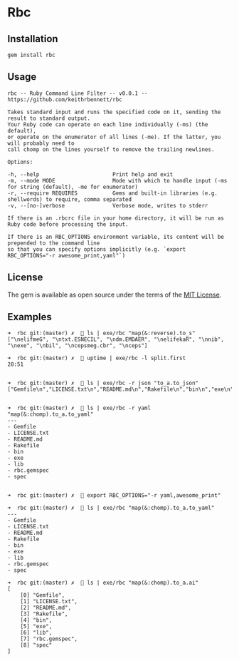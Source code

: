 # Rbc


## Installation

```gem install rbc```

## Usage

```
rbc -- Ruby Command Line Filter -- v0.0.1 -- https://github.com/keithrbennett/rbc

Takes standard input and runs the specified code on it, sending the result to standard output.
Your Ruby code can operate on each line individually (-ms) (the default),
or operate on the enumerator of all lines (-me). If the latter, you will probably need to
call chomp on the lines yourself to remove the trailing newlines.

Options:

-h, --help                       Print help and exit
-m, --mode MODE                  Mode with which to handle input (-ms for string (default), -me for enumerator)
-r, --require REQUIRES           Gems and built-in libraries (e.g. shellwords) to require, comma separated
-v, --[no-]verbose               Verbose mode, writes to stderr

If there is an .rbcrc file in your home directory, it will be run as Ruby code before processing the input.

If there is an RBC_OPTIONS environment variable, its content will be prepended to the command line
so that you can specify options implicitly (e.g. `export RBC_OPTIONS="-r awesome_print,yaml"`)

```
## License

The gem is available as open source under the terms of the [MIT License](https://opensource.org/licenses/MIT).


## Examples

```
➜  rbc git:(master) ✗   ls | exe/rbc "map(&:reverse).to_s"
["\nelifmeG", "\ntxt.ESNECIL", "\ndm.EMDAER", "\nelifekaR", "\nnib", "\nexe", "\nbil", "\ncepsmeg.cbr", "\nceps"]

➜  rbc git:(master) ✗   uptime | exe/rbc -l split.first
20:51


➜  rbc git:(master) ✗   ls | exe/rbc -r json "to_a.to_json"
["Gemfile\n","LICENSE.txt\n","README.md\n","Rakefile\n","bin\n","exe\n","lib\n","rbc.gemspec\n","spec\n"]


➜  rbc git:(master) ✗   ls | exe/rbc -r yaml "map(&:chomp).to_a.to_yaml"
---
- Gemfile
- LICENSE.txt
- README.md
- Rakefile
- bin
- exe
- lib
- rbc.gemspec
- spec


➜  rbc git:(master) ✗   export RBC_OPTIONS="-r yaml,awesome_print"

➜  rbc git:(master) ✗   ls | exe/rbc "map(&:chomp).to_a.to_yaml"
---
- Gemfile
- LICENSE.txt
- README.md
- Rakefile
- bin
- exe
- lib
- rbc.gemspec
- spec

➜  rbc git:(master) ✗   ls | exe/rbc "map(&:chomp).to_a.ai"
[
    [0] "Gemfile",
    [1] "LICENSE.txt",
    [2] "README.md",
    [3] "Rakefile",
    [4] "bin",
    [5] "exe",
    [6] "lib",
    [7] "rbc.gemspec",
    [8] "spec"
]

```